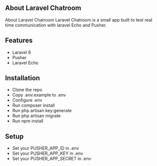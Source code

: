 ## About Laravel Chatroom

About Laravel Chatroom
Laravel Chatroom is a small app built to test real time communication with laravel Echo and Pusher.

## Features 
- Laravel 6 
- Pusher 
- Laravel Echo

## Installation 
- Clone the repo 
- Copy .env.example to .env 
- Configure .env 
- Run composer install 
- Run php artisan key:generate 
- Run php artisan migrate 
- Run npm install

## Setup 
- Set your PUSHER_APP_ID in .env  
- Set your PUSHER_APP_KEY in .env 
- Set your PUSHER_APP_SECRET in .env

